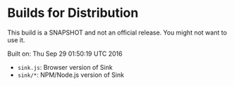 # Builds for Distribution

This build is a SNAPSHOT and not an official release.  You might not want to use it.

Built on: Thu Sep 29 01:50:19 UTC 2016

* `sink.js`: Browser version of Sink
* `sink/*`: NPM/Node.js version of Sink
